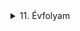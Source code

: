 

<details>
<summary>11. Évfolyam</summary>

## Kapcsolási rajz:
![asd](/img/LED/20230216_105507.jpg)



## Alkatrészek:
|Név|Jelölés|Érték/Típus|Darab|
|:---|:---:|:---:|:---:|
|Feszültség|V1|3V-6V|-|
|Ellenállás|R1|5,6K|1|
|Kondenzátor|C1|1nF|1|
|Kondenzátor|C2|-|-|
|Kondenzátor|C3|4,7nF|1|
|Kondenzátor|C4|470nF|1|
|Tranzisztor|T1|BC639|1|
|Rézhuzal|-|~4,6cm|1|

## Képek:
### Forrasztás előtt

![asd](/img/LED/20230210_091954.jpg)



### Összeforrasztva

![asd](/img/LED/20230210_094549.jpg)


![asd](/img/LED/20230210_094555.jpg)


![asd](/img/LED//20230210_094602.jpg)



### Rézhuzal felforrasztása után

![asd](/img/LED/20230210_104012.jpg)


![asd](/img/LED/20230210_104018.jpg)

<details>
<summary>Vezetéknélküli LED</summary>


## Kapcsolási rajz:
![asd](/img/LED/20230216_105507.jpg)



## Alkatrészek:
|Név|Jelölés|Érték/Típus|Darab|
|:---|:---:|:---:|:---:|
|Feszültség|V1|3V-6V|-|
|Ellenállás|R1|5,6K|1|
|Kondenzátor|C1|1nF|1|
|Kondenzátor|C2|-|-|
|Kondenzátor|C3|4,7nF|1|
|Kondenzátor|C4|470nF|1|
|Tranzisztor|T1|BC639|1|
|Rézhuzal|-|~4,6cm|1|

## Képek:
### Forrasztás előtt

![asd](/img/LED/20230210_091954.jpg)



### Összeforrasztva

![asd](/img/LED/20230210_094549.jpg)


![asd](/img/LED/20230210_094555.jpg)


![asd](/img/LED//20230210_094602.jpg)



### Rézhuzal felforrasztása után

![asd](/img/LED/20230210_104012.jpg)


![asd](/img/LED/20230210_104018.jpg)
</details>

<details>
<summary>Roulette</summary>

# ***WIP***

## A kit az alkatrészekkel

![asd](/img/Roulette/20221111_090818.jpg)


![asd](/img/Roulette/20221111_090927.jpg)


![asd](/img/Roulette/20221111_091330.jpg)


### Útmutató, Alkatrészleírás, Kapcsolásirajz
![asd](/img/Roulette/20221111_091359.jpg)


![asd](/img/Roulette/20221111_091404.jpg)


### Összeforrasztva
![asd](/img/Roulette/20221111_125523.jpg)


![asd](/img/Roulette/20221111_125533.jpg)


![asd](/img/Roulette/20221111_125538.jpg)

</details>

<details>
<summary>Mini Teslatekercs</summary>

# ***WIP***

### Nyomtatott Áramkör
![asd](/img/Mini_teslatekercs/20230112_102348.jpg)


### Alkatrészek

![asd](/img/Mini_teslatekercs/20230112_101918.jpg)


### Forrasztás előtt
![asd](/img/Mini_teslatekercs/20230112_101828.jpg)


![asd](/img/Mini_teslatekercs/20230112_101824.jpg)


</details>

<details>
<summary>Astabil Multivibrátor</summary>

## Kapcsolásirajz
![asd](/img/Astabil_multivibrator/20230228_192153.jpg)

### Alkatrészek
## ***WIP***
|Név|Jelölés|Érték/Típus|Darab|
|:---|:---:|:---:|:---:|
|Ellenállás|R1,R2|29,75kOhm|2|
|Ellenállás|R3,R4|0,672kOhm|2|
|Kondenzátor|C1,C2|--|2|
|Tranzisztor|Q1,Q2|BC639|2|
|LED|LED1,LED2|--|2|


### Breadboard-on összerakva
![asd](/img/Astabil_multivibrator/20221104_112042.jpg)



![asd](/img/Astabil_multivibrator/20221104_112047.jpg)



![asd](/img/Astabil_multivibrator/20221104_112052.jpg)


### NYÁK-on összerakva forrasztás nélkül
![asd](/img/Astabil_multivibrator/20221104_113939.jpg)


### NYÁK-ra forrasztva
![asd](/img/Astabil_multivibrator/20221104_131113.jpg)



![asd](/img/Astabil_multivibrator/20221104_131117.jpg)



</details>


<details>
<summary>IC Vezérlés</summary>

## 4092D CMOS IC igazságtáblával
![asd](/img/IC_vezerles/20230224_133518.jpg)


### Említett IC igazságtáblájának tesztelése NI myDAQ segítségével
![asd](/img/IC_vezerles/20230224_133937.jpg)


![asd](/img/IC_vezerles/20230224_133943.jpg)


![asd](/img/IC_vezerles/20230224_133950.jpg)


![asd](/img/IC_vezerles/20230224_133953.jpg)

#### Az NI myDAQ-ról
Az NI myDAQ egy hordozható labor, ami laptophoz csatlakoztatva bárhol bármikor képes mérésre, adatgyűjtésre. 
A labortápegységeken át, funkciógenerátorral, oszcilloszkóppal, multiméterrel, logikai analozátorral van felszerelve.
![asd](/img/IC_vezerles/ni-mydaq-923484859%20(1).jpg)
[Bővebben](https://www.ni.com/hu-hu/shop/engineering-education/portable-student-devices/mydaq/what-is-mydaq.html)

## 4093D IC összekötve egy 7406 TTL IC-vel és LED-ekkel
### Kapcsolási rajz
![asd](/img/IC_vezerles/20230228_204446.jpg)


### Futtatás közben
![asd](/img/IC_vezerles/20230224_141035.jpg)


![asd](/img/IC_vezerles/20230224_141039.jpg)

</details>


<details>
<summary>Igazságtábla Gyakorlása</summary>

## Elmélet
![asd](/img/Igazsagtabla/20221006_115000.jpg)


![asd](/img/Igazsagtabla/20221006_121335.jpg)


## Gyakorlat
![asd](/img/Igazsagtabla/20221006_111312.jpg)


![asd](/img/Igazsagtabla/20221006_111322.jpg)


![asd](/img/Igazsagtabla/20221006_111326.jpg)


![asd](/img/Igazsagtabla/20221006_114955.jpg)


</details>

</details>